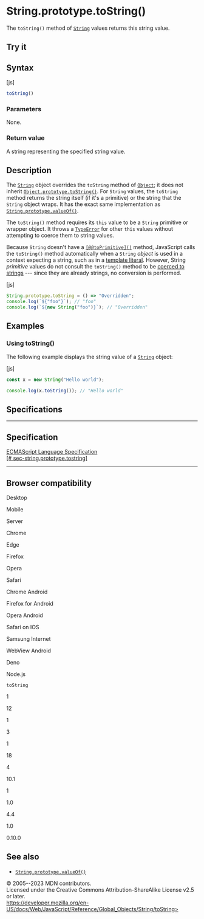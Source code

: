 String.prototype.toString()
===========================

 
The `toString()` method of [`String`](../string) values returns this
string value.


 
Try it 
------

 



 
Syntax
------

 
 
 
[js]


```js
toString()
```




 
### Parameters

 
None.



 
### Return value 

 
A string representing the specified string value.



 
Description
-----------

 
The [`String`](../string) object overrides the `toString` method of
[`Object`](../object); it does not inherit
[`Object.prototype.toString()`](../object/tostring). For `String`
values, the `toString` method returns the string itself (if it\'s a
primitive) or the string that the `String` object wraps. It has the
exact same implementation as [`String.prototype.valueOf()`](valueof).

The `toString()` method requires its `this` value to be a `String`
primitive or wrapper object. It throws a [`TypeError`](../typeerror) for
other `this` values without attempting to coerce them to string values.

Because `String` doesn\'t have a
[`[@@toPrimitive]()`](../symbol/toprimitive) method, JavaScript calls
the `toString()` method automatically when a `String` *object* is used
in a context expecting a string, such as in a [template
literal](../../template_literals). However, String *primitive* values do
not consult the `toString()` method to be [coerced to
strings](../string#string_coercion) --- since they are already strings,
no conversion is performed.

 
 
[js]


```js
String.prototype.toString = () => "Overridden";
console.log(`${"foo"}`); // "foo"
console.log(`${new String("foo")}`); // "Overridden"
```




 
Examples
--------


 
### Using toString() 

 
The following example displays the string value of a
[`String`](../string) object:

 
 
[js]


```js
const x = new String("Hello world");

console.log(x.toString()); // "Hello world"
```




Specifications
--------------

 
  -------------------------------------------------------------------------------------------------------------------------------
  Specification
  -------------------------------------------------------------------------------------------------------------------------------
  [ECMAScript Language Specification\
  [\#
  sec-string.prototype.tostring]](https://tc39.es/ecma262/multipage/text-processing.html#sec-string.prototype.tostring)

  -------------------------------------------------------------------------------------------------------------------------------


Browser compatibility 
---------------------

 


Desktop

Mobile

Server

Chrome

Edge

Firefox

Opera

Safari

Chrome Android

Firefox for Android

Opera Android

Safari on IOS

Samsung Internet

WebView Android

Deno

Node.js

`toString`

1

12

1

3

1

18

4

10.1

1

1.0

4.4

1.0

0.10.0

 
See also 
--------

 
-   [`String.prototype.valueOf()`](valueof)



 
© 2005--2023 MDN contributors.\
Licensed under the Creative Commons Attribution-ShareAlike License v2.5
or later.\
https://developer.mozilla.org/en-US/docs/Web/JavaScript/Reference/Global_Objects/String/toString>

